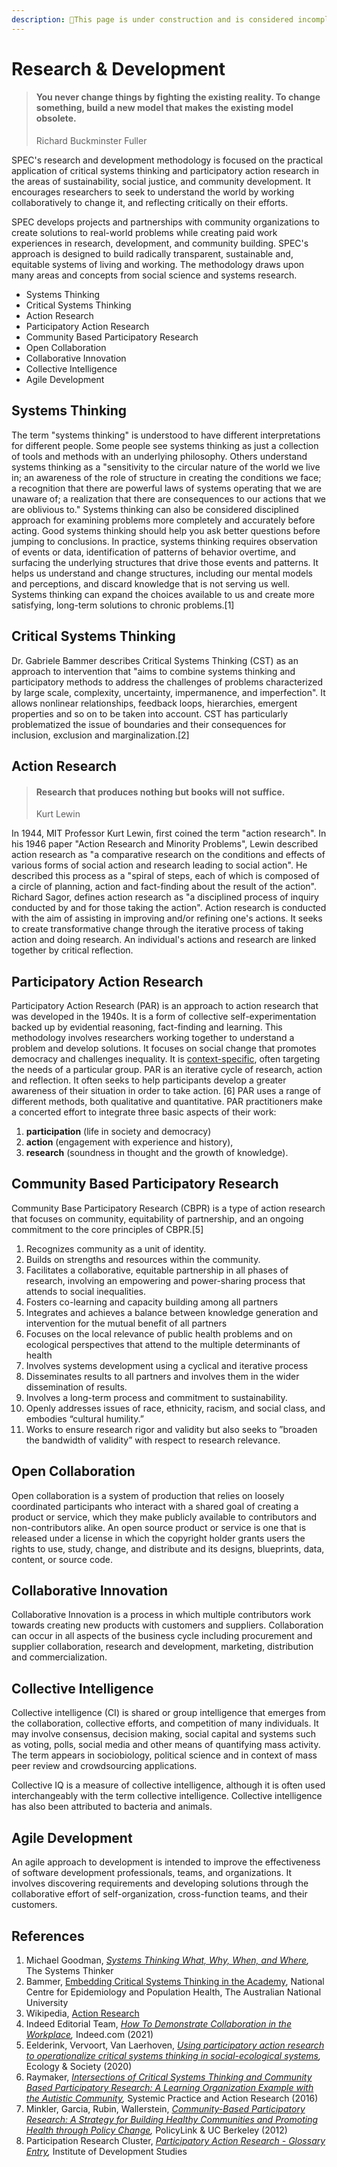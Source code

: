 ```yaml
---
description: 🚧This page is under construction and is considered incomplete. 🚧
---
```


# Research & Development

> #### You never change things by fighting the existing reality. To change something, build a new model that makes the existing model obsolete.
>
> Richard Buckminster Fuller

SPEC's research and development methodology is focused on the practical application of critical systems thinking and participatory action research in the areas of sustainability, social justice, and community development. It encourages researchers to seek to understand the world by working collaboratively to change it, and reflecting critically on their efforts.

SPEC develops projects and partnerships with community organizations to create solutions to real-world problems while creating paid work experiences in research, development, and community building. SPEC's approach is designed to build radically transparent, sustainable and, equitable systems of living and working. The methodology draws upon many areas and concepts from social science and systems research.

* Systems Thinking
* Critical Systems Thinking
* Action Research
* Participatory Action Research
* Community Based Participatory Research
* Open Collaboration
* Collaborative Innovation
* Collective Intelligence
* Agile Development

## Systems Thinking

The term "systems thinking" is understood to have different interpretations for different people. Some people see systems thinking as just a collection of tools and methods with an underlying philosophy. Others understand systems thinking as a "sensitivity to the circular nature of the world we live in; an awareness of the role of structure in creating the conditions we face; a recognition that there are powerful laws of systems operating that we are unaware of; a realization that there are consequences to our actions that we are oblivious to." Systems thinking can also be considered disciplined approach for examining problems more completely and accurately before acting. Good systems thinking should help you ask better questions before jumping to conclusions. In practice, systems thinking requires observation of events or data, identification of patterns of behavior overtime, and surfacing the underlying structures that drive those events and patterns. It helps us understand and change structures, including our mental models and perceptions, and discard knowledge that is not serving us well. Systems thinking can expand the choices available to us and create more satisfying, long-term solutions to chronic problems.\[1]

## Critical Systems Thinking

Dr. Gabriele Bammer describes Critical Systems Thinking (CST) as an approach to intervention that "aims to combine systems thinking and participatory methods to address the challenges of problems characterized by large scale, complexity, uncertainty, impermanence, and imperfection". It allows nonlinear relationships, feedback loops, hierarchies, emergent properties and so on to be taken into account. CST has particularly problematized the issue of boundaries and their consequences for inclusion, exclusion and marginalization.\[2]

## Action Research

> #### Research that produces nothing but books will not suffice.
>
> Kurt Lewin

In 1944, MIT Professor Kurt Lewin, first coined the term "action research". In his 1946 paper "Action Research and Minority Problems", Lewin described action research as "a comparative research on the conditions and effects of various forms of social action and research leading to social action". He described this process as a "spiral of steps, each of which is composed of a circle of planning, action and fact-finding about the result of the action". Richard Sagor, defines action research as "a disciplined process of inquiry conducted by and for those taking the action". Action research is conducted with the aim of assisting in improving and/or refining one's actions. It seeks to create transformative change through the iterative process of taking action and doing research. An individual's actions and research are linked together by critical reflection.

## Participatory Action Research

Participatory Action Research (PAR) is an approach to action research that was developed in the 1940s. It is a form of collective self-experimentation backed up by evidential reasoning, fact-finding and learning. This methodology involves researchers working together to understand a problem and develop solutions. It focuses on social change that promotes democracy and challenges inequality. It is [context-specific](https://sanitationlearninghub.org/approaches/context-specific-and-adaptive-approaches/), often targeting the needs of a particular group. PAR is an iterative cycle of research, action and reflection. It often seeks to help participants develop a greater awareness of their situation in order to take action. \[6] PAR uses a range of different methods, both qualitative and quantitative. PAR practitioners make a concerted effort to integrate three basic aspects of their work:

1. **participation** (life in society and democracy)
2. **action** (engagement with experience and history),
3. **research** (soundness in thought and the growth of knowledge).

## Community Based Participatory Research

Community Base Participatory Research (CBPR) is a type of action research that focuses on community, equitability of partnership, and an ongoing commitment to the core principles of CBPR.\[5]

1. Recognizes community as a unit of identity.
2. Builds on strengths and resources within the community.
3. Facilitates a collaborative, equitable partnership in all phases of research, involving an empowering and power-sharing process that attends to social inequalities.
4. Fosters co-learning and capacity building among all partners
5. Integrates and achieves a balance between knowledge generation and intervention for the mutual benefit of all partners
6. Focuses on the local relevance of public health problems and on ecological perspectives that attend to the multiple determinants of health
7. Involves systems development using a cyclical and iterative process
8. Disseminates results to all partners and involves them in the wider dissemination of results.&#x20;
9. Involves a long-term process and commitment to sustainability.
10. Openly addresses issues of race, ethnicity, racism, and social class, and embodies “cultural humility.”
11. Works to ensure research rigor and validity but also seeks to ”broaden the bandwidth of validity” with respect to research relevance.

## Open Collaboration

Open collaboration is a system of production that relies on loosely coordinated participants who interact with a shared goal of creating a product or service, which they make publicly available to contributors and non-contributors alike. An open source product or service is one that is released under a license in which the copyright holder grants users the rights to use, study, change, and distribute and its designs, blueprints, data, content, or source code.

## Collaborative Innovation

Collaborative Innovation is a process in which multiple contributors work towards creating new products with customers and suppliers. Collaboration can occur in all aspects of the business cycle including procurement and supplier collaboration, research and development, marketing, distribution and commercialization.

## Collective Intelligence

Collective intelligence (CI) is shared or group intelligence that emerges from the collaboration, collective efforts, and competition of many individuals. It may involve consensus, decision making, social capital and systems such as voting, polls, social media and other means of quantifying mass activity. The term appears in sociobiology, political science and in context of mass peer review and crowdsourcing applications.

Collective IQ is a measure of collective intelligence, although it is often used interchangeably with the term collective intelligence. Collective intelligence has also been attributed to bacteria and animals.





## Agile Development

An agile approach to development is intended to improve the effectiveness of software development professionals, teams, and organizations. It involves discovering requirements and developing solutions through the collaborative effort of self-organization,  cross-function teams, and their customers.

##

## References

1. Michael Goodman, [_Systems Thinking What, Why, When, and Where_](https://thesystemsthinker.com/systems-thinking-what-why-when-where-and-how/)_,_ The Systems Thinker
2. Bammer, [Embedding Critical Systems Thinking in the Academy](https://citeseerx.ist.psu.edu/viewdoc/download?doi=10.1.1.737.5436\&rep=rep1\&type=pdf), National Centre for Epidemiology and Population Health, The Australian National University
3. Wikipedia, [Action Research](https://en.wikipedia.org/wiki/Action\_research)
4. Indeed Editorial Team, [_How To Demonstrate Collaboration in the Workplace_](https://www.indeed.com/career-advice/career-development/demonstrate-collaboration-in-the-workplace)_,_ Indeed.com (2021)
5. Eelderink, Vervoort, Van Laerhoven, [_Using participatory action research to operationalize critical systems thinking in social-ecological systems_](https://www.researchgate.net/publication/339461959\_Using\_participatory\_action\_research\_to\_operationalize\_critical\_systems\_thinking\_in\_social-ecological\_systems)_,_ Ecology & Society (2020)
6. Raymaker, [_Intersections of Critical Systems Thinking and Community Based Participatory Research: A Learning Organization Example with the Autistic Community_](https://www.ncbi.nlm.nih.gov/pmc/articles/PMC5098939/)_,_ Systemic Practice and Action Research (2016)
7. Minkler, Garcia, Rubin, Wallerstein, [_Community-Based Participatory Research: A Strategy for Building Healthy Communities and Promoting Health through Policy Change_](https://www.policylink.org/sites/default/files/CBPR.pdf)_,_ PolicyLink & UC Berkeley (2012)
8. Participation Research Cluster, [_Participatory Action Research - Glossary Entry_](https://www.participatorymethods.org/glossary/participatory-action-research,)_,_ Institute of Development Studies&#x20;
